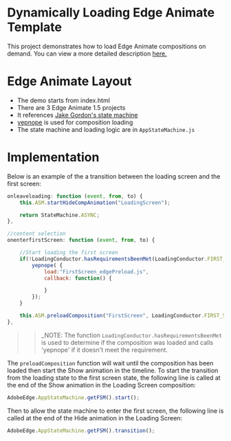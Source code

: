 Dynamically Loading Edge Animate Template
=========================================

This project demonstrates how to load Edge Animate compositions on demand. 
You can view a more detailed description [here.](http://flynnjones.wordpress.com/2013/01/02/a-new-way-to-dynamically-load-adobe-edge-animate-compositions/)

Edge Animate Layout
===================
 
 * The demo starts from index.html
 * There are 3 Edge Animate 1.5 projects
 * It references [Jake Gordon's state machine](https://github.com/jakesgordon/javascript-state-machine)
 * [yepnope](http://yepnopejs.com/) is used for composition loading
 * The state machine and loading logic are in `AppStateMachine.js`


Implementation
==============

Below is an example of the a transition between the loading screen and the first screen:

```javascript
onleaveloading: function (event, from, to) {
    this.ASM.startHideCompAnimation("LoadingScreen");

    return StateMachine.ASYNC;
},

//content selection
onenterfirstScreen: function (event, from, to) {

    //Start loading the first screen
    if(!LoadingConductor.hasRequirementsBeenMet(LoadingConductor.FIRST_SCREEN_REQ)) {
        yepnope( {
            load:"FirstScreen_edgePreload.js",
            callback: function() {

            }
        });
    }

    this.ASM.preloadComposition("FirstScreen", LoadingConductor.FIRST_SCREEN_REQ);
},
```

>> _NOTE: The function `LoadingConductor.hasRequirementsBeenMet` is used to determine if the
   composition was loaded and calls 'yepnope' if it doesn't meet the requirement.

The `preloadComposition` function will wait until the composition has been loaded 
then start the Show animation in the timeline. To start the transition from the loading state 
to the first screen state, the following line is called at the end of the Show 
animation in the Loading Screen composition:
```javascript
AdobeEdge.AppStateMachine.getFSM().start();
```

Then to allow the state machine to enter the first screen, the following line is 
called at the end of the Hide animation in the Loading Screen:
```javascript
AdobeEdge.AppStateMachine.getFSM().transition();
```
